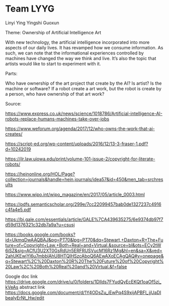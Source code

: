 Team LYYG
=========
Linyi
Ying
Yingshi
Guoxun

Theme: Ownership of Artificial Intelligence Art

With new technology, the artificial intelligence incorporated into more aspects of our daily lives. It has revamped how we consume information. As such, we can note that the informational experiences controlled by machines have changed the way we think and live. It’s also the topic that artists would like to start to experiment with it. 

Parts:

Who have ownership of the art project that create by the AI? Is artist? Is the machine or software? If a robot create a art work, but the robot is create by a person, who have ownership of that art work?

Source:

https://www.express.co.uk/news/science/1018786/Artificial-intelligence-AI-robots-replace-humans-machines-take-over-jobs

https://www.weforum.org/agenda/2017/12/who-owns-the-work-that-ai-creates/

https://script-ed.org/wp-content/uploads/2016/12/13-3-fraser-1.pdf?d=10242019

https://ilr.law.uiowa.edu/print/volume-101-issue-2/copyright-for-literate-robots/

https://heinonline.org/HOL/Page?collection=journals&handle=hein.journals/idea57&id=450&men_tab=srchresults

https://www.wipo.int/wipo_magazine/en/2017/05/article_0003.html

https://pdfs.semanticscholar.org/299e/7cc22099457bab0de1327237c4916c4fa4e5.pdf

https://bi.gale.com/essentials/article/GALE%7CA439635275/6e9374db97f7d59d1376321c32db7a9a?u=csusj

https://books.google.com/books?id=UkmqDwAAQBAJ&pg=PT70&lpg=PT70&dq=Stewart,+Daxton+R+The+Future+of+Copyright+Law,+Both+Real+and+Virtual.&source=bl&ots=ECy2tW6iSZ&sig=ACfU3U2XT0GsRdUn5ERFRUSVucM16Rz1Mg&hl=en&sa=X&ved=2ahUKEwjYl6u7mbblAhU8HTQIHSzcAboQ6AEwAXoECAgQAQ#v=onepage&q=Stewart%2C%20Daxton%20R%20The%20Future%20of%20Copyright%20Law%2C%20Both%20Real%20and%20Virtual.&f=false

Google doc link
https://drive.google.com/drive/u/0/folders/1DlIds7FYudQyEcEKQt1oaOf5zi_kVeAs
abstract link
https://docs.google.com/document/d/1Y4ODsZu_iEwPq4S9xijAPBFI_jjUaDIbealyErNt_Hw/edit
